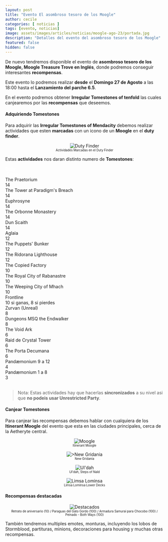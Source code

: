 ```yaml
---
layout: post
title: "Evento El asombroso tesoro de los Moogle"
author: cecile
categories: [ noticias ]
tags: [evento, noticias]
image: assets/images/articles/noticias/moogle-ago-23/portada.jpg
description: "Detalles del evento del asombroso tesoro de los Moogle"
featured: false
hidden: false
---
```


De nuevo tendremos disponible el evento de **asombroso tesoro de los Moogle, Moogle Treasure Trove en Inglés**, donde podremos conseguir interesantes **recompensas**.

Este evento lo podremos realizar **desde** el **Domingo 27 de Agosto** a las 18:00 hasta el **Lanzamiento del parche 6.5**.

En el evento podremos obtener **Irregular Tomestones of tenfold** las cuales canjearemos por las **recompensas** que deseemos.

#### Adquiriendo Tomestones

Para adquirir las **Irregular Tomestones of Mendacity** debemos realizar actividades que esten **marcadas** con un icono de un **Moogle** en el **duty finder**.

<p align="center">
    <img src="{{ site.baseurl }}/assets/images/articles/noticias/moogle-ago-23/duty.png" alt="Duty Finder"/>
    <br/>
    <sub><sup>Actividades Marcadas en el Duty Finder</sup></sub>
</p>

Estas **actividades** nos daran distinto numero de **Tomestones**:

<div class="container">
<div class="span2">
  <div class="row">    
    <div class="col-8 border bg-dark">
      <font color="white"><b>Duty</b></font>
    </div>             
    <div class="col-4 border bg-dark">
        <font color="white"><b>&nbsp;Tomes</b></font>
    </div>    
  </div>
  </div>

  <div class="row">
    <div class="col-8 border bg-light">
      The Praetorium
    </div>    
    <div class="col-4 border bg-light">
      14
    </div>        
  </div>   

  <div class="row">
    <div class="col-8 border bg-light">
       The Tower at Paradigm's Breach
    </div>    
    <div class="col-4 border bg-light">
      14
    </div>        
  </div>   

  <div class="row">
    <div class="col-8 border bg-light">
       Euphrosyne
    </div>    
    <div class="col-4 border bg-light">
      14
    </div>        
  </div>  

  <div class="row">
    <div class="col-8 border bg-light">
       The Orbonne Monastery
    </div>    
    <div class="col-4 border bg-light">
      14
    </div>        
  </div>  

  <div class="row">
    <div class="col-8 border bg-light">
       Dun Scaith
    </div>    
    <div class="col-4 border bg-light">
      14
    </div>        
  </div> 

  <div class="row">
    <div class="col-8 border bg-light">
       Aglaia
    </div>    
    <div class="col-4 border bg-light">
      12
    </div>        
  </div> 

  <div class="row">
    <div class="col-8 border bg-light">
       The Puppets' Bunker
    </div>    
    <div class="col-4 border bg-light">
      12
    </div>        
  </div>

  <div class="row">
    <div class="col-8 border bg-light">
       The Ridorana Lighthouse
    </div>    
    <div class="col-4 border bg-light">
      12
    </div>        
  </div>

  <div class="row">
    <div class="col-8 border bg-light">
       The Copied Factory
    </div>    
    <div class="col-4 border bg-light">
      10
    </div>        
  </div>

  <div class="row">
    <div class="col-8 border bg-light">
       The Royal City of Rabanastre
    </div>    
    <div class="col-4 border bg-light">
      10
    </div>        
  </div>

  <div class="row">
    <div class="col-8 border bg-light">
       The Weeping City of Mhach
    </div>    
    <div class="col-4 border bg-light">
      10
    </div>        
  </div>

  <div class="row">
    <div class="col-8 border bg-light">
       Frontline
    </div>    
    <div class="col-4 border bg-light">
      10 si ganas, 8 si pierdes
    </div>        
  </div>


  <div class="row">
    <div class="col-8 border bg-light">
       Zurvan (Unreal)
    </div>    
    <div class="col-4 border bg-light">
      8
    </div>        
  </div>

  <div class="row">
    <div class="col-8 border bg-light">
       Dungeons MSQ the Endwalker
    </div>    
    <div class="col-4 border bg-light">
      8
    </div>        
  </div>

  <div class="row">
    <div class="col-8 border bg-light">
       The Void Ark
    </div>    
    <div class="col-4 border bg-light">
      6
    </div>        
  </div>

  <div class="row">
    <div class="col-8 border bg-light">
       Raid de Crystal Tower
    </div>    
    <div class="col-4 border bg-light">
      6
    </div>        
  </div>
  
  <div class="row">
    <div class="col-8 border bg-light">
       The Porta Decumana
    </div>    
    <div class="col-4 border bg-light">
      6
    </div>        
  </div>

<div class="row">
    <div class="col-8 border bg-light">
       Pandæmonium 9 a 12
    </div>    
    <div class="col-4 border bg-light">
      4
    </div>        
  </div>

<div class="row">
    <div class="col-8 border bg-light">
       Pandæmonium 1 a 8
    </div>    
    <div class="col-4 border bg-light">
      3
    </div>        
  </div>

</div>

<br/>

<blockquote>
Nota: Estas actividades hay que hacerlas <b>sincronizados</b> a su nivel asi que <b>no podeis usar Unrestricted Party</b>.
</blockquote>

#### Canjear Tomestones

Para canjear las recompensas debemos hablar con cualquiera de los **Itinerant Moogle** del evento que esta en las ciudades principales, cerca de la Aetheryte central.

<p align="center">
    <img src="{{ site.baseurl }}/assets/images/articles/noticias/moogle-ago-23/moguri.png" alt="Moogle"/>
    <br/>
    <sub><sup>Itinerant Moogle</sup></sub>
</p>


<div class="container">
  <div class="row">
    <div class="col-xl">
        <p align="center">
            <img src="{{ site.baseurl }}/assets/images/articles/noticias/moogle-ago-23/gridania.jpg" alt=">New Gridania"/>
            <br/>
            <sub><sup>New Gridania</sup></sub>
        </p>
    </div>
    <div class="col-xl">
        <p align="center">
            <img src="{{ site.baseurl }}/assets/images/articles/noticias/moogle-ago-23/ulda.jpg" alt="Ul'dah"/>
            <br/>
            <sub><sup>Ul'dah, Steps of Nald</sup></sub>
        </p>
    </div>
    <div class="col-xl">
        <p align="center">
            <img src="{{ site.baseurl }}/assets/images/articles/noticias/moogle-ago-23/limsa.jpg" alt="Limsa Lominsa"/>
            <br/>
            <sub><sup>Limsa Lominsa Lower Decks</sup></sub>
        </p>
    </div>    
  </div>
</div>


#### Recompensas destacadas

<p align="center">
    <img src="{{ site.baseurl }}/assets/images/articles/noticias/moogle-ago-23/destacada.jpg" alt="Destacados"/>
    <br/>
    <sub><sup>Retrato de aniversario (10) / Paraguas del Gato Gordo (100) / Armadura Samurai para Chocobo (100) / Peinado - Both Ways (100)</sup></sub>
</p>

También tendremos multiples emotes, monturas, incluyendo los lobos de Stormblood, partituras, minions, decoraciones para housing y muchas otras recompensas.

